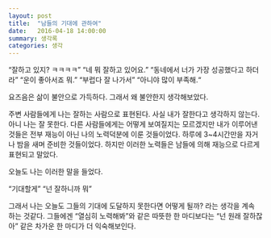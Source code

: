 ```yaml
---
layout: post
title:  "남들의 기대에 관하여"
date:   2016-04-18 14:00:00
summary: 생각록
categories: 생각
---
```


“잘하고 있지? ㅋㅋㅋㅋ”
“네 뭐 잘하고 있어요.”
“동네에서 너가 가장 성공했다고 하더라”
“운이 좋아서죠 뭐.”
“부럽다 잘 나가서”
“아니야 많이 부족해.“

요즈음은 삶이 불안으로 가득하다. 그래서 왜 불안한지 생각해보았다.

주변 사람들에게 나는 잘하는 사람으로 표현된다. 사실 내가 잘한다고 생각하지 않는다. 아니 나는 잘 못한다. 다른 사람들에게는 어떻게 보여질지는 모르겠지만 내가 이루어낸 것들은 전부 재능이 아닌 나의 노력덕분에 이룬 것들이었다. 하루에 3~4시간만을 자거나 밤을 새며 준비한 것들이었다. 하지만 이러한 노력들은 남들에 의해 재능으로 다르게 표현되고 말았다.

오늘도 나는 이러한 말을 들었다.

“기대할게”
“넌 잘하니까 뭐”

그래서 나는 오늘도 그들의 기대에 도달하지 못한다면 어떻게 될까? 라는 생각을 계속 하는 것같다. 그들에겐 “열심히 노력해봐”와 같은 따뜻한 한 마디보다는 “넌 원래 잘하잖아” 같은 차가운 한 마디가 더 익숙해보인다.

